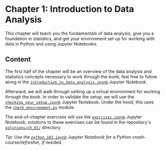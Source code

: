 # Chapter 1: Introduction to Data Analysis

This chapter will teach you the fundamentals of data analysis, give you a foundation in statistics, and get your environment set up for working with data in Python and using Jupyter Notebooks.

## Content

The first half of the chapter will be an overview of the data analysis and statistics concepts necessary to work through the book; feel free to follow along in the [`introduction_to_data_analysis.ipynb`](introduction_to_data_analysis.ipynb) Jupyter Notebook.

Afterward, we will walk through setting up a virtual environment for working through the book. In order to validate the setup, we will use the [`checking_your_setup.ipynb`](checking_your_setup.ipynb) Jupyter Notebook. Under the hood, this uses the [`check_environment.py`](check_environment.py) module.

The end-of-chapter exercises will use the [`exercises.ipynb`](exercises.ipynb) Jupyter Notebook; solutions to these exercises can be found in the repository's [`solutions/ch_01/`](../solutions/ch_01) directory.

*Tip: Use the [`python_101.ipynb`](python_101.ipynb) Jupyter Notebook for a Python crash-course/refresher, if needed.*

